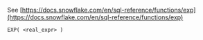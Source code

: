 See [https://docs.snowflake.com/en/sql-reference/functions/exp](https://docs.snowflake.com/en/sql-reference/functions/exp)
```
EXP( <real_expr> )
```
